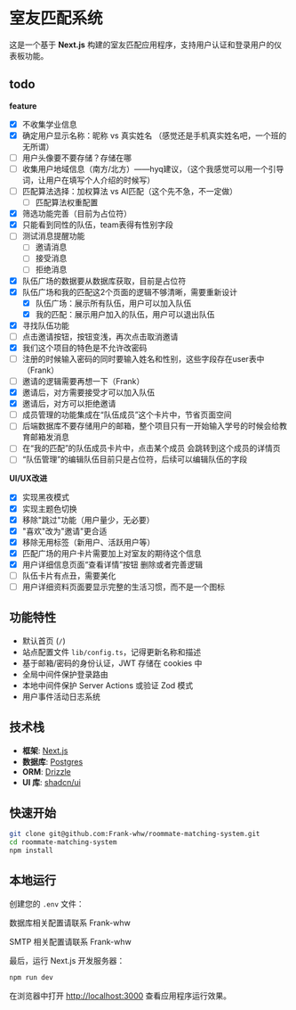 # 室友匹配系统

这是一个基于 **Next.js** 构建的室友匹配应用程序，支持用户认证和登录用户的仪表板功能。

## todo

**feature**
- [x] 不收集学业信息
- [x] 确定用户显示名称：昵称 vs 真实姓名 （感觉还是手机真实姓名吧，一个班的无所谓）
- [ ] 用户头像要不要存储？存储在哪 
- [ ] 收集用户地域信息（南方/北方）——hyq建议，（这个我感觉可以用一个引导词，让用户在填写个人介绍的时候写）
- [ ] 匹配算法选择：加权算法 vs AI匹配（这个先不急，不一定做）
	- [ ] 匹配算法权重配置
- [x] 筛选功能完善（目前为占位符）
- [x] 只能看到同性的队伍，team表得有性别字段
- [ ] 测试消息提醒功能
	- [ ] 邀请消息
	- [ ] 接受消息
	- [ ] 拒绝消息
- [x] 队伍广场的数据要从数据库获取，目前是占位符
- [x] 队伍广场和我的匹配这2个页面的逻辑不够清晰，需要重新设计
	- [x] 队伍广场：展示所有队伍，用户可以加入队伍
	- [x] 我的匹配：展示用户加入的队伍，用户可以退出队伍
- [x] 寻找队伍功能
- [ ] 点击邀请按钮，按钮变浅，再次点击取消邀请
- [x] 我们这个项目的特色是不允许改密码
- [ ] 注册的时候输入密码的同时要输入姓名和性别，这些字段存在user表中（Frank）
- [ ] 邀请的逻辑需要再想一下（Frank）
- [x] 邀请后，对方需要接受才可以加入队伍
- [x] 邀请后，对方可以拒绝邀请
- [ ] 成员管理的功能集成在“队伍成员”这个卡片中，节省页面空间
- [ ] 后端数据库不要存储用户的邮箱，整个项目只有一开始输入学号的时候会给教育邮箱发消息
- [ ] 在“我的匹配”的队伍成员卡片中，点击某个成员 会跳转到这个成员的详情页
- [ ] “队伍管理”的编辑队伍目前只是占位符，后续可以编辑队伍的字段

**UI/UX改进**
- [x] 实现黑夜模式
- [x] 实现主题色切换
- [x] 移除"跳过"功能（用户量少，无必要）
- [x] "喜欢"改为"邀请"更合适
- [x] 移除无用标签（新用户、活跃用户等）
- [x] 匹配广场的用户卡片需要加上对室友的期待这个信息
- [x] 用户详细信息页面“查看详情”按钮 删除或者完善逻辑
- [ ] 队伍卡片有点丑，需要美化
- [ ] 用户详细资料页面要显示完整的生活习惯，而不是一个图标

## 功能特性

- 默认首页 (`/`)
- 站点配置文件 `lib/config.ts`，记得更新名称和描述
- 基于邮箱/密码的身份认证，JWT 存储在 cookies 中
- 全局中间件保护登录路由
- 本地中间件保护 Server Actions 或验证 Zod 模式
- 用户事件活动日志系统

## 技术栈

- **框架**: [Next.js](https://nextjs.org/)
- **数据库**: [Postgres](https://www.postgresql.org/)
- **ORM**: [Drizzle](https://orm.drizzle.team/)
- **UI 库**: [shadcn/ui](https://ui.shadcn.com/)

## 快速开始

```bash
git clone git@github.com:Frank-whw/roommate-matching-system.git
cd roommate-matching-system
npm install
```

## 本地运行

创建您的 `.env` 文件：

数据库相关配置请联系 Frank-whw

SMTP 相关配置请联系 Frank-whw

最后，运行 Next.js 开发服务器：

```bash
npm run dev
```

在浏览器中打开 [http://localhost:3000](http://localhost:3000) 查看应用程序运行效果。


